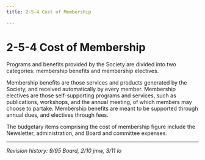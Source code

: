 ```yaml
---
title: 2-5-4 Cost of Membership

---
```


# 2-5-4 Cost of Membership

Programs and benefits provided by the Society are divided into two categories: membership benefits and membership electives.

Membership benefits are those services and products generated by the Society, and received automatically by every member. Membership electives are those self-supporting programs and services, such as publications, workshops, and the annual meeting, of which members may choose to partake. Membership benefits are meant to be supported through annual dues, and electives through fees.

The budgetary items comprising the cost of membership figure include the Newsletter, administration, and Board and committee expenses.

***

_Revision history: 9/95 Board, 2/10 jmw, 3/11 lo_
